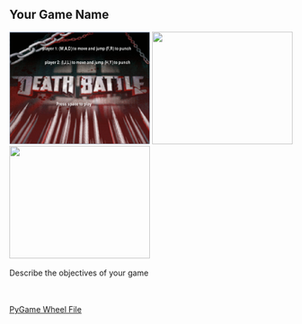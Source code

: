 <h2> Your Game Name</h2> 
<img src ="https://github.com/JPerez5/Death-Battles/blob/master/Capture.PNG" width = "250 " height = "200">
<img src="https://github.com/saramargolin/PyGame-Projects/blob/master/Escape/startup.png" width = "250" height ="200">
<img src ="https://github.com/msingh4937/Projects/blob/master/GamePlan/capture1.PNG" width = "250 " height = "200">
<p>Describe the objectives of your game</p>
<br>
<br>
<a href="http://www.lfd.uci.edu/~gohlke/pythonlibs/#pygame"> PyGame Wheel File</a>

